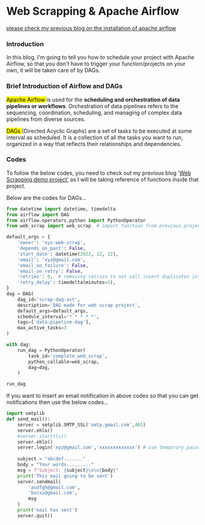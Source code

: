 # Web Scrapping & Apache Airflow

[please check my previous blog on the installation of apache airflow](https://rohan-anand.hashnode.dev/apache-airflow-installation)

### Introduction

In this blog, I'm going to tell you how to schedule your project with Apache Airflow, so that you don't have to trigger your function/projects on your own, it will be taken care of by DAGs.

### Brief Introduction of Airflow and DAGs

<mark>Apache Airflow </mark> is used for the **scheduling and orchestration of data pipelines or workflows**. Orchestration of data pipelines refers to the sequencing, coordination, scheduling, and managing of complex data pipelines from diverse sources.

<mark>DAGs </mark> (Directed Acyclic Graphs) are a set of tasks to be executed at some interval as scheduled. It is a collection of all the tasks you want to run, organized in a way that reflects their relationships and dependencies.

### Codes

To follow the below codes, you need to check out my previous blog '[Web Scrapping demo project'](https://rohan-anand.hashnode.dev/web-scrapping-demo-project) as I will be taking reference of functions inside that project.

Below are the codes for DAGs...

```python
from datetime import datetime, timedelta
from airflow import DAG
from airflow.operators.python import PythonOperator
from web_scrap import web_scrap  # import function from previous project

default_args = {
    'owner': 'xyz-web-scrap',
    'depends_on_past': False,
    'start_date': datetime(2022, 12, 12),
    'email': 'xyz@gmail.com',
    'email_on_failure': False,
    'email_on_retry': False,
    'retries': 0,  # removing retries to not call insert duplicates into BigQuery
    'retry_delay': timedelta(minutes=5),
}
dag = DAG(
    dag_id='scrap-dag-ast',
    description='DAG made for web scrap project',
    default_args=default_args,
    schedule_interval='* * * * *',
    tags=['data-pipeline-dag'],
    max_active_tasks=3
)

with dag:
    run_dag = PythonOperator(
        task_id='complete_web_scrap',
        python_callable=web_scrap,
        dag=dag,
    )

run_dag
```

If you want to insert an email notification in above codes so that you can get notifications then use the below codes...

```python
import smtplib
def send_mail():
    server = smtplib.SMTP_SSL('smtp.gmail.com',465)
    server.ehlo()
    #server.starttls()
    server.ehlo()
    server.login('xyz@gmail.com','xxxxxxxxxxxxx') # use temporary passwords from google passwords
    
    subject = "abcdef......."
    body = "Your words........."
    msg = f"Subject: {subject}\n\n{body}"
    print('This mail going to be sent')
    server.sendmail(
        'asdfgh@gmail.com',
        'bvcxz@gmail.com',
        msg
    )
    print('mail has sent')
    server.quit()
```